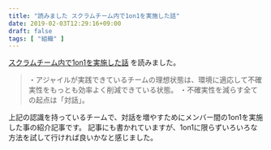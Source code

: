```yaml
---
title: "読みました スクラムチーム内で1on1を実施した話"
date: 2019-02-03T12:29:16+09:00
draft: false
tags: [ "組織" ]
---
```


[スクラムチーム内で1on1を実施した話](http://engineer.crowdworks.jp/entry/2019/01/28/184113) を読みました。


> ・アジャイルが実践できているチームの理想状態は、環境に適応して不確実性をもっとも効率よく削減できている状態。
> ・不確実性を減らす全ての起点は「対話」。

上記の認識を持っているチームで、対話を増やすためにメンバー間の1on1を実施した事の紹介記事です。
記事にも書かれていますが、1on1に限らずいろいろな方法を試して行ければ良いかなと感じました。

